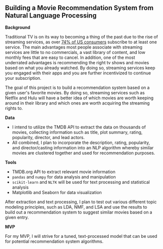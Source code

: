 ## **Building a Movie Recommendation System from Natural Language Processing**

 

**Background**

Traditional TV is on its way to becoming a thing of the past due to the rise of streaming services, as over [74% of US consumers](https://www.thedrum.com/news/2021/03/30/the-state-streaming) subscribe to at least one service. The main advantages most people associate with streaming services are little to no commercials, a vast library of content, and low monthly fees that are easy to cancel. In addition, one of the most underrated advantages is recommending the right tv shows and movies based on what you already watched. By doing so, streaming services keep you engaged with their apps and you are further incentivized to continue your subscription.



The goal of this project is to build a recommendation system based on a given user's favorite movies. By doing so, streaming services such as Netflix and Hulu will have a better idea of which movies are worth keeping around in their library and which ones are worth acquiring the streaming rights to.



 **Data**

- I intend to utilize the TMDB API to extract the data on thousands of movies, collecting information such as title, plot summary, rating, popularity, director, and lead actors.
- All combined, I plan to incorporate the description, rating, popularity, and director/casting information into an NLP algorithm whereby similar movies are clustered together and used for recommendation purposes.

 

**Tools**

- TMDB.org API to extract relevant movie information
- `pandas` and `numpy` for data analysis and manipulation
- `scikit-learn` and `NLTK` will be used for text processing and statistical analysis
- Matplotlib and Seaborn for data visualization

After extraction and text processing, I plan to test out various different topic modeling principles, such as LDA, NMF, and LSA and use the results to build out a recommendation system to suggest similar movies based on a given entry.



**MVP**

For my MVP, I will strive for a tuned, text-processed model that can be used for potential recommendation system algorithms.


